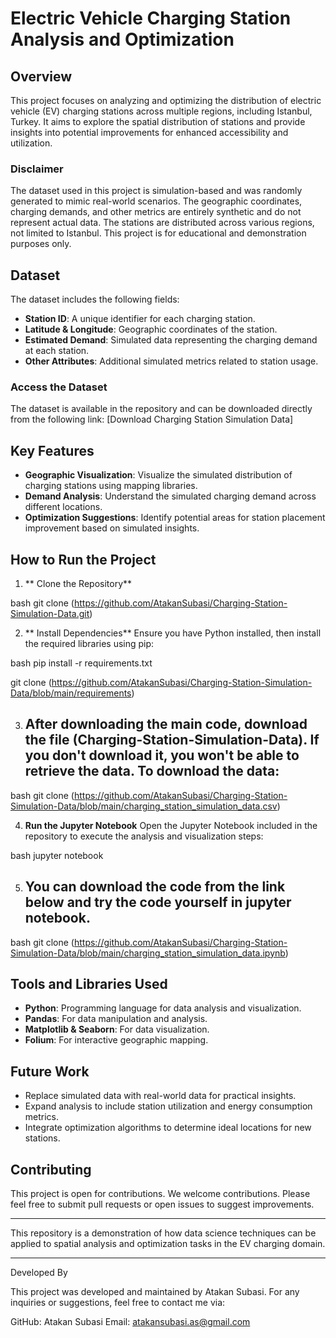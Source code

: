 # Electric Vehicle Charging Station Analysis and Optimization

## Overview

This project focuses on analyzing and optimizing the distribution of electric vehicle (EV) charging stations across multiple regions, including Istanbul, Turkey. It aims to explore the spatial distribution of stations and provide insights into potential improvements for enhanced accessibility and utilization.

### Disclaimer

The dataset used in this project is simulation-based and was randomly generated to mimic real-world scenarios. The geographic coordinates, charging demands, and other metrics are entirely synthetic and do not represent actual data. The stations are distributed across various regions, not limited to Istanbul. This project is for educational and demonstration purposes only.

## Dataset

The dataset includes the following fields:

- **Station ID**: A unique identifier for each charging station.
- **Latitude & Longitude**: Geographic coordinates of the station.
- **Estimated Demand**: Simulated data representing the charging demand at each station.
- **Other Attributes**: Additional simulated metrics related to station usage.

### Access the Dataset

The dataset is available in the repository and can be downloaded directly from the following link: [Download Charging Station Simulation Data]

## Key Features

- **Geographic Visualization**: Visualize the simulated distribution of charging stations using mapping libraries.
- **Demand Analysis**: Understand the simulated charging demand across different locations.
- **Optimization Suggestions**: Identify potential areas for station placement improvement based on simulated insights.

## How to Run the Project

1. ** Clone the Repository**

   
bash
   git clone (https://github.com/AtakanSubasi/Charging-Station-Simulation-Data.git)


2. ** Install Dependencies** Ensure you have Python installed, then install the required libraries using pip:

   
bash
   pip install -r requirements.txt

   git clone (https://github.com/AtakanSubasi/Charging-Station-Simulation-Data/blob/main/requirements)


3. ## After downloading the main code, download the file (Charging-Station-Simulation-Data). If you don't download it, you won't be able to retrieve the data. To download the data:

bash
   git clone (https://github.com/AtakanSubasi/Charging-Station-Simulation-Data/blob/main/charging_station_simulation_data.csv)

4. **Run the Jupyter Notebook** Open the Jupyter Notebook included in the repository to execute the analysis and visualization steps:

   
bash
   jupyter notebook

5. ## You can download the code from the link below and try the code yourself in jupyter notebook.

bash
   git clone (https://github.com/AtakanSubasi/Charging-Station-Simulation-Data/blob/main/charging_station_simulation_data.ipynb)


## Tools and Libraries Used

- **Python**: Programming language for data analysis and visualization.
- **Pandas**: For data manipulation and analysis.
- **Matplotlib & Seaborn**: For data visualization.
- **Folium**: For interactive geographic mapping.

## Future Work

- Replace simulated data with real-world data for practical insights.
- Expand analysis to include station utilization and energy consumption metrics.
- Integrate optimization algorithms to determine ideal locations for new stations.

## Contributing

This project is open for contributions. We welcome contributions. Please feel free to submit pull requests or open issues to suggest improvements.

---

This repository is a demonstration of how data science techniques can be applied to spatial analysis and optimization tasks in the EV charging domain.

---

Developed By

This project was developed and maintained by Atakan Subasi.
For any inquiries or suggestions, feel free to contact me via:

GitHub: Atakan Subasi
Email: atakansubasi.as@gmail.com

